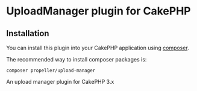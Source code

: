 # UploadManager plugin for CakePHP

## Installation

You can install this plugin into your CakePHP application using [composer](http://getcomposer.org).

The recommended way to install composer packages is:

```
composer propeller/upload-manager
```

An upload manager plugin for CakePHP 3.x
